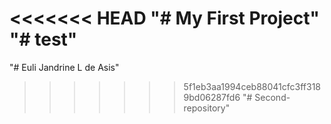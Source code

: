 <<<<<<< HEAD
"# My First Project" 
"# test" 
=======
"# Euli Jandrine L de Asis" 
>>>>>>> 5f1eb3aa1994ceb88041cfc3ff3189bd06287fd6
"# Second-repository" 
